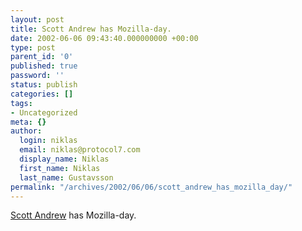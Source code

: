 ```yaml
---
layout: post
title: Scott Andrew has Mozilla-day.
date: 2002-06-06 09:43:40.000000000 +00:00
type: post
parent_id: '0'
published: true
password: ''
status: publish
categories: []
tags:
- Uncategorized
meta: {}
author:
  login: niklas
  email: niklas@protocol7.com
  display_name: Niklas
  first_name: Niklas
  last_name: Gustavsson
permalink: "/archives/2002/06/06/scott_andrew_has_mozilla_day/"
---
```

[Scott Andrew](http://www.scottandrew.com/weblog/000376) has Mozilla-day.

